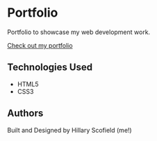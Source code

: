 # Portfolio
Portfolio to showcase my web development work. 

[Check out my portfolio](https://hillary-joyce.github.io/portfolio/)

## Technologies Used
* HTML5
* CSS3

## Authors
Built and Designed by Hillary Scofield (me!)
